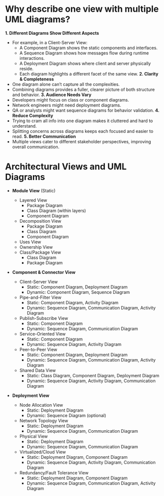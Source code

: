 # Why describe one view with multiple UML diagrams?
**1. Different Diagrams Show Different Aspects**  
  - For example, in a Client-Server View:  
    - A Component Diagram shows the static components and interfaces.
    - A Sequence Diagram shows how messages flow during runtime interactions.
    - A Deployment Diagram shows where client and server physically reside.
    - Each diagram highlights a different facet of the same view.
**2. Clarity & Completeness**  
  - One diagram alone can’t capture all the complexities.
  - Combining diagrams provides a fuller, clearer picture of both structure and behavior.
**3. Audience Needs Vary**  
  - Developers might focus on class or component diagrams.
  - Network engineers might need deployment diagrams.
  - QA or analysts might want sequence diagrams for behavior validation.
**4. Reduce Complexity**  
  - Trying to cram all info into one diagram makes it cluttered and hard to understand.
  - Splitting concerns across diagrams keeps each focused and easier to read.
**5. Better Communication**  
  - Multiple views cater to different stakeholder perspectives, improving overall communication.

# Architectural Views and UML Diagrams

- **Module View** (Static)
  - Layered View
    - Package Diagram
    - Class Diagram (within layers)
    - Component Diagram
  - Decomposition View
    - Package Diagram
    - Class Diagram
    - Component Diagram
  - Uses View
  - Ownership View
  - Class/Package View
    - Class Diagram
    - Package Diagram

- **Component & Connector View**
  - Client-Server View
    - Static: Component Diagram, Deployment Diagram
    - Dynamic: Component Diagram, Sequence Diagram
  - Pipe-and-Filter View
    - Static: Component Diagram, Activity Diagram
    - Dynamic: Sequence Diagram, Communication Diagram, Activity Diagram
  - Publish-Subscribe View
    - Static: Component Diagram
    - Dynamic: Sequence Diagram, Communication Diagram
  - Service-Oriented View
    - Static: Component Diagram
    - Dynamic: Sequence Diagram, Activity Diagram
  - Peer-to-Peer View
    - Static: Component Diagram, Deployment Diagram
    - Dynamic: Sequence Diagram, Communication Diagram, Activity Diagram
  - Shared Data View
    - Static: Class Diagram, Component Diagram, Deployment Diagram
    - Dynamic: Sequence Diagram, Activity Diagram, Communication Diagram

- **Deployment View**
  - Node Allocation View
    - Static: Deployment Diagram
    - Dynamic: Sequence Diagram (optional)
  - Network Topology View
    - Static: Deployment Diagram
    - Dynamic: Sequence Diagram, Communication Diagram
  - Physical View
    - Static: Deployment Diagram
    - Dynamic: Sequence Diagram, Communication Diagram
  - Virtualized/Cloud View
    - Static: Deployment Diagram, Component Diagram
    - Dynamic: Sequence Diagram, Activity Diagram, Communication Diagram
  - Redundancy/Fault Tolerance View
    - Static: Deployment Diagram, Component Diagram
    - Dynamic: Sequence Diagram, Communication Diagram, Activity Diagram
